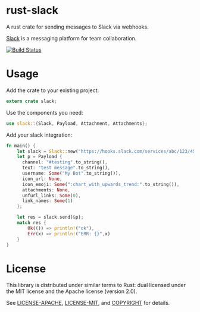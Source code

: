 # rust-slack

A rust crate for sending messages to Slack via webhooks.

[Slack](https://slack.com/) is a messaging platform for team collaboration.

[![Build Status](https://travis-ci.org/frostly/rust-slack.png?branch=master)](https://travis-ci.org/frostly/rust-slack)

# Usage

Add the crate to your existing project:

```rust
extern crate slack;
```

Use the components you need:

```rust
use slack::{Slack, Payload, Attachment, Attachments};
```


Add your slack integration:

```rust
fn main() {
    let slack = Slack::new("https://hooks.slack.com/services/abc/123/45z".to_string());
    let p = Payload {
      channel: "#testing".to_string(),
      text: "test message".to_string(),
      username: Some("My Bot".to_string()),
      icon_url: None,
      icon_emoji: Some(":chart_with_upwards_trend:".to_string()),
      attachments: None,
      unfurl_links: Some(0),
      link_names: Some(1)
    };

    let res = slack.send(&p);
    match res {
        Ok(()) => println!("ok"),
        Err(x) => println!("ERR: {}",x)
    }
}
```

# License

This library is distributed under similar terms to Rust: dual licensed under the MIT license and the Apache license (version 2.0).

See [LICENSE-APACHE](LICENSE-APACHE), [LICENSE-MIT](LICENSE-MIT), and [COPYRIGHT](COPYRIGHT) for details.
